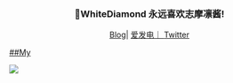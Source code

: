 <h3 align="center">🎉WhiteDiamond 永远喜欢志摩凛酱!</h3>
<p align="center">
   <a target="_blank" href="https://www.yourworld.fun">Blog</a>|
   <a target="_blank" href=""</a>爱发电｜
   <a target="_blank" href=""</a>Twitter
</p>

##My

![](https://genshin-card.yourworld.fun/detail/rand/78721390.png)






